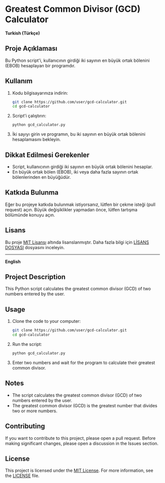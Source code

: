 # Greatest Common Divisor (GCD) Calculator

**Turkish (Türkçe)**

## Proje Açıklaması

Bu Python script'i, kullanıcının girdiği iki sayının en büyük ortak bölenini (EBOB) hesaplayan bir programdır.

## Kullanım

1. Kodu bilgisayarınıza indirin:

    ```bash
    git clone https://github.com/user/gcd-calculator.git
    cd gcd-calculator
    ```

2. Script'i çalıştırın:

    ```bash
    python gcd_calculator.py
    ```

3. İki sayıyı girin ve programın, bu iki sayının en büyük ortak bölenini hesaplamasını bekleyin.

## Dikkat Edilmesi Gerekenler

- Script, kullanıcının girdiği iki sayının en büyük ortak bölenini hesaplar.
- En büyük ortak bölen (EBOB), iki veya daha fazla sayının ortak bölenlerinden en büyüğüdür.

## Katkıda Bulunma

Eğer bu projeye katkıda bulunmak istiyorsanız, lütfen bir çekme isteği (pull request) açın. Büyük değişiklikler yapmadan önce, lütfen tartışma bölümünde konuyu açın.

## Lisans

Bu proje [MIT Lisansı](LICENSE) altında lisanslanmıştır. Daha fazla bilgi için [LİSANS DOSYASI](LICENSE) dosyasını inceleyin.

---

**English**

## Project Description

This Python script calculates the greatest common divisor (GCD) of two numbers entered by the user.

## Usage

1. Clone the code to your computer:

    ```bash
    git clone https://github.com/user/gcd-calculator.git
    cd gcd-calculator
    ```

2. Run the script:

    ```bash
    python gcd_calculator.py
    ```

3. Enter two numbers and wait for the program to calculate their greatest common divisor.

## Notes

- The script calculates the greatest common divisor (GCD) of two numbers entered by the user.
- The greatest common divisor (GCD) is the greatest number that divides two or more numbers.

## Contributing

If you want to contribute to this project, please open a pull request. Before making significant changes, please open a discussion in the Issues section.

## License

This project is licensed under the [MIT License](LICENSE). For more information, see the [LICENSE](LICENSE) file.
